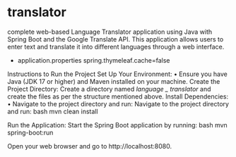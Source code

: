 # translator
complete web-based Language Translator application using Java with Spring Boot and the Google Translate API. This application allows users to enter text and translate it into different languages through a web interface.

* application.properties
     spring.thymeleaf.cache=false


  

Instructions to Run the Project
Set Up Your Environment:
• Ensure you have Java (JDK 17 or higher) and Maven installed on your
machine.
Create the Project Directory:
Create a directory named *language _ translator* and create the files
as per the structure mentioned above.
Install Dependencies:
• Navigate to the project directory and run:
  Navigate to the project directory and run:
bash
mvn clean install

Run the Application:
Start the Spring Boot application by running:
bash
mvn spring-boot:run

Open your web browser and go to http://localhost:8080.
